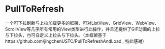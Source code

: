 # PullToRefresh
一个可下拉刷新与上拉加载更多的框架，可对ListView、GridView、WebView、ScrollView等几乎所有常用的View类型进行此操作，并且还提供了GIF动画的上拉与下拉头，也可自定义上拉头与下拉头。（本框架基于https://github.com/jingchenUSTC/PullToRefreshAndLoad , 特此感谢）
